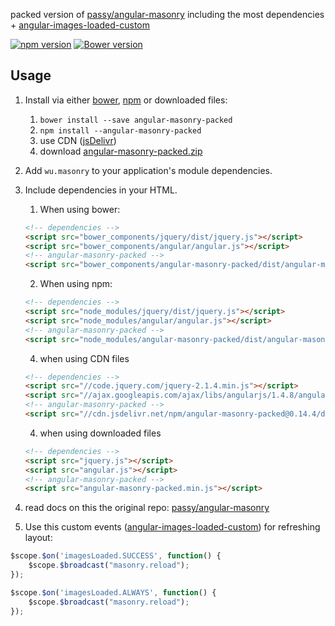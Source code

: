 packed version of [passy/angular-masonry](https://github.com/passy/angular-masonry) including the most dependencies + [angular-images-loaded-custom](https://github.com/JohnnyTheTank/angular-images-loaded-custom)

[![npm version](https://badge.fury.io/js/angular-masonry-packed.png)](https://badge.fury.io/js/angular-masonry-packed)
[![Bower version](https://badge.fury.io/bo/angular-masonry-packed.png)](https://badge.fury.io/bo/angular-masonry-packed)

## Usage
1. Install via either [bower](http://bower.io/), [npm](https://www.npmjs.com/) or downloaded files:
    1. `bower install --save angular-masonry-packed`
    2. `npm install --angular-masonry-packed`
    3. use CDN ([jsDelivr](https://www.jsdelivr.com/projects/angular.masonry-packed))
    4. download [angular-masonry-packed.zip](https://github.com/JohnnyTheTank/angular-masonry-packed/zipball/master)
2. Add `wu.masonry` to your application's module dependencies.
3. Include dependencies in your HTML.
    1. When using bower:
    ```html
    <!-- dependencies -->
    <script src="bower_components/jquery/dist/jquery.js"></script>
    <script src="bower_components/angular/angular.js"></script>
    <!-- angular-masonry-packed -->
    <script src="bower_components/angular-masonry-packed/dist/angular-masonry-packed.min.js"></script>
    ```
    2. When using npm:
    ```html
    <!-- dependencies -->
    <script src="node_modules/jquery/dist/jquery.js"></script>
    <script src="node_modules/angular/angular.js"></script>
    <!-- angular-masonry-packed -->
    <script src="node_modules/angular-masonry-packed/dist/angular-masonry-packed.min.js"></script>
    ```

    4. when using CDN files
    ```html
    <!-- dependencies -->
    <script src="//code.jquery.com/jquery-2.1.4.min.js"></script>
    <script src="//ajax.googleapis.com/ajax/libs/angularjs/1.4.8/angular.min.js"></script>
    <!-- angular-masonry-packed -->
    <script src="//cdn.jsdelivr.net/npm/angular-masonry-packed@0.14.4/dist/angular-masonry-packed.min.js"></script>
    ```

    4. when using downloaded files
    ```html
    <!-- dependencies -->
    <script src="jquery.js"></script>
    <script src="angular.js"></script>
    <!-- angular-masonry-packed -->
    <script src="angular-masonry-packed.min.js"></script>
    ```
        
4. read docs on this the original repo: [passy/angular-masonry](https://github.com/passy/angular-masonry)

5. Use this custom events ([angular-images-loaded-custom](https://github.com/JohnnyTheTank/angular-images-loaded-custom)) for refreshing layout:
```javascript
$scope.$on('imagesLoaded.SUCCESS', function() {
    $scope.$broadcast("masonry.reload");
});

$scope.$on('imagesLoaded.ALWAYS', function() {
    $scope.$broadcast("masonry.reload");
});
```
